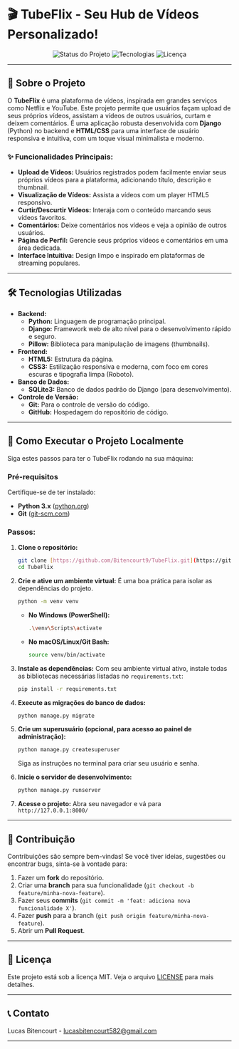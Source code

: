 # 🎬 TubeFlix - Seu Hub de Vídeos Personalizado!

<p align="center">
  <img src="https://img.shields.io/badge/Status-Em%20Desenvolvimento-yellowgreen" alt="Status do Projeto">
  <img src="https://img.shields.io/badge/Tecnologias-HTML%20%7C%20CSS%20%7C%20Django-blue" alt="Tecnologias">
  <img src="https://img.shields.io/badge/Licen%C3%A7a-MIT-green" alt="Licença">
</p>

---

## 🌟 Sobre o Projeto

O **TubeFlix** é uma plataforma de vídeos, inspirada em grandes serviços como Netflix e YouTube. Este projeto permite que usuários façam upload de seus próprios vídeos, assistam a vídeos de outros usuários, curtam e deixem comentários. É uma aplicação robusta desenvolvida com **Django** (Python) no backend e **HTML/CSS** para uma interface de usuário responsiva e intuitiva, com um toque visual minimalista e moderno.

### ✨ Funcionalidades Principais:

* **Upload de Vídeos:** Usuários registrados podem facilmente enviar seus próprios vídeos para a plataforma, adicionando título, descrição e thumbnail.
* **Visualização de Vídeos:** Assista a vídeos com um player HTML5 responsivo.
* **Curtir/Descurtir Vídeos:** Interaja com o conteúdo marcando seus vídeos favoritos.
* **Comentários:** Deixe comentários nos vídeos e veja a opinião de outros usuários.
* **Página de Perfil:** Gerencie seus próprios vídeos e comentários em uma área dedicada.
* **Interface Intuitiva:** Design limpo e inspirado em plataformas de streaming populares.

---

## 🛠️ Tecnologias Utilizadas

* **Backend:**
    * **Python:** Linguagem de programação principal.
    * **Django:** Framework web de alto nível para o desenvolvimento rápido e seguro.
    * **Pillow:** Biblioteca para manipulação de imagens (thumbnails).
* **Frontend:**
    * **HTML5:** Estrutura da página.
    * **CSS3:** Estilização responsiva e moderna, com foco em cores escuras e tipografia limpa (Roboto).
* **Banco de Dados:**
    * **SQLite3:** Banco de dados padrão do Django (para desenvolvimento).
* **Controle de Versão:**
    * **Git:** Para o controle de versão do código.
    * **GitHub:** Hospedagem do repositório de código.

---

## 🚀 Como Executar o Projeto Localmente

Siga estes passos para ter o TubeFlix rodando na sua máquina:

### Pré-requisitos

Certifique-se de ter instalado:

* **Python 3.x** ([python.org](https://www.python.org/downloads/))
* **Git** ([git-scm.com](https://git-scm.com/))

### Passos:

1.  **Clone o repositório:**
    ```bash
    git clone [https://github.com/Bitencourt9/TubeFlix.git](https://github.com/Bitencourt9/TubeFlix.git)
    cd TubeFlix
    ```

2.  **Crie e ative um ambiente virtual:**
    É uma boa prática para isolar as dependências do projeto.
    ```bash
    python -m venv venv
    ```
    * **No Windows (PowerShell):**
        ```bash
        .\venv\Scripts\activate
        ```
    * **No macOS/Linux/Git Bash:**
        ```bash
        source venv/bin/activate
        ```

3.  **Instale as dependências:**
    Com seu ambiente virtual ativo, instale todas as bibliotecas necessárias listadas no `requirements.txt`:
    ```bash
    pip install -r requirements.txt
    ```

4.  **Execute as migrações do banco de dados:**
    ```bash
    python manage.py migrate
    ```

5.  **Crie um superusuário (opcional, para acesso ao painel de administração):**
    ```bash
    python manage.py createsuperuser
    ```
    Siga as instruções no terminal para criar seu usuário e senha.

6.  **Inicie o servidor de desenvolvimento:**
    ```bash
    python manage.py runserver
    ```

7.  **Acesse o projeto:**
    Abra seu navegador e vá para `http://127.0.0.1:8000/`

---

## 🤝 Contribuição

Contribuições são sempre bem-vindas! Se você tiver ideias, sugestões ou encontrar bugs, sinta-se à vontade para:

1.  Fazer um **fork** do repositório.
2.  Criar uma **branch** para sua funcionalidade (`git checkout -b feature/minha-nova-feature`).
3.  Fazer seus **commits** (`git commit -m 'feat: adiciona nova funcionalidade X'`).
4.  Fazer **push** para a branch (`git push origin feature/minha-nova-feature`).
5.  Abrir um **Pull Request**.

---

## 📄 Licença

Este projeto está sob a licença MIT. Veja o arquivo [LICENSE](LICENSE) para mais detalhes.

---

## 📞 Contato

Lucas Bitencourt - lucasbitencourt582@gmail.com

---